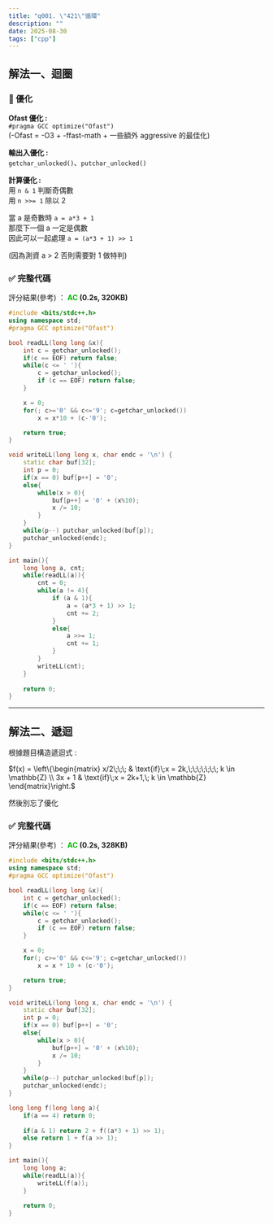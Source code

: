 ```yaml
---
title: "q001. \"421\"循環"
description: ""
date: 2025-08-30
tags: ["cpp"]
---
```


## 解法一、迴圈

### 🔹 優化

**Ofast 優化 :**<br>
`#pragma GCC optimize("Ofast")`<br>
(-Ofast = -O3 + -ffast-math + 一些額外 aggressive 的最佳化)

**輸出入優化 :**<br>
`getchar_unlocked()`、`putchar_unlocked()`

**計算優化 :**<br>
用 `n & 1` 判斷奇偶數<br>
用 `n >>= 1` 除以 2

當 a 是奇數時 `a = a*3 + 1`<br>
那麼下一個 a 一定是偶數<br>
因此可以一起處理 `a = (a*3 + 1) >> 1`

(因為測資 a > 2 否則需要對 1 做特判)

### ✅ 完整代碼

評分結果(參考) ： **<font color="#00bb00">AC</font> (0.2s, 320KB)**

```cpp
#include <bits/stdc++.h>
using namespace std;
#pragma GCC optimize("Ofast")

bool readLL(long long &x){
    int c = getchar_unlocked();
    if(c == EOF) return false;
    while(c <= ' '){ 
        c = getchar_unlocked();
        if (c == EOF) return false;
    }

    x = 0;
    for(; c>='0' && c<='9'; c=getchar_unlocked())
        x = x*10 + (c-'0');

    return true;
}

void writeLL(long long x, char endc = '\n') {
    static char buf[32];
    int p = 0;
    if(x == 0) buf[p++] = '0';
    else{
        while(x > 0){
            buf[p++] = '0' + (x%10);
            x /= 10;
        }
    }
    while(p--) putchar_unlocked(buf[p]);
    putchar_unlocked(endc);
}

int main(){
    long long a, cnt;
    while(readLL(a)){
        cnt = 0;
        while(a != 4){
            if (a & 1){
                a = (a*3 + 1) >> 1;
                cnt += 2;
            }
            else{
                a >>= 1;
                cnt += 1;
            }
        }
        writeLL(cnt);
    }
    
    return 0;
}
```

***

## 解法二、遞迴

根據題目構造遞迴式 :

$f(x) = \left\{\begin{matrix}
x/2\;\;\; & \text{if}\;x = 2k,\;\;\;\;\;\;\; k \in \mathbb{Z} \\ 3x + 1 & \text{if}\;x = 2k+1,\; k \in \mathbb{Z}
\end{matrix}\right.$

然後別忘了優化

### ✅ 完整代碼

評分結果(參考) ： **<font color="#00bb00">AC</font> (0.2s, 328KB)**

```cpp
#include <bits/stdc++.h>
using namespace std;
#pragma GCC optimize("Ofast")

bool readLL(long long &x){
    int c = getchar_unlocked();
    if(c == EOF) return false;
    while(c <= ' '){ 
        c = getchar_unlocked();
        if (c == EOF) return false;
    }

    x = 0;
    for(; c>='0' && c<='9'; c=getchar_unlocked())
        x = x * 10 + (c-'0');

    return true;
}

void writeLL(long long x, char endc = '\n') {
    static char buf[32];
    int p = 0;
    if(x == 0) buf[p++] = '0';
    else{
        while(x > 0){
            buf[p++] = '0' + (x%10);
            x /= 10;
        }
    }
    while(p--) putchar_unlocked(buf[p]);
    putchar_unlocked(endc);
}

long long f(long long a){
    if(a == 4) return 0;
    
    if(a & 1) return 2 + f((a*3 + 1) >> 1);
    else return 1 + f(a >> 1);
}

int main(){
    long long a;
    while(readLL(a)){
        writeLL(f(a));
    }
    
    return 0;
}
```
